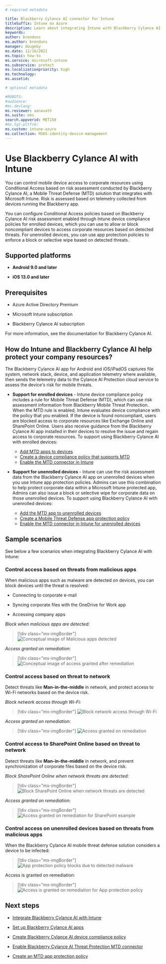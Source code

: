 ```yaml
---
# required metadata

title: Blackberry Cylance AI connector for Intune
titleSuffix: Intune on Azure
description: Learn about integrating Intune with Blackberry Cylance AI to control mobile device access to your corporate resources.
keywords:
author: brenduns
ms.author: brenduns
manager: dougeby
ms.date: 12/16/2021
ms.topic: how-to
ms.service: microsoft-intune
ms.subservice: protect
ms.localizationpriority: high
ms.technology:
ms.assetid:  

# optional metadata

#ROBOTS:
#audience:
#ms.devlang:
ms.reviewer: aanavath
ms.suite: ems
search.appverid: MET150
#ms.tgt-pltfrm:
ms.custom: intune-azure
ms.collection: M365-identity-device-management
---
```


# Use Blackberry Cylance AI with Intune

You can control mobile device access to corporate resources using Conditional Access based on risk assessment conducted by Blackberry Cylance AI, a Mobile Threat Defense (MTD) solution that integrates with Microsoft Intune. Risk is assessed based on telemetry collected from devices running the Blackberry app.

You can configure Conditional Access policies based on Blackberry Cylance AI risk assessment enabled through Intune device compliance policies for enrolled devices, which you can use to allow or block noncompliant devices to access corporate resources based on detected threats. For unenrolled devices, you can use app protection policies to enforce a block or selective wipe based on detected threats.

## Supported platforms

- **Android 9.0 and later**

- **iOS 13.0 and later**

## Prerequisites

- Azure Active Directory Premium

- Microsoft Intune subscription

- Blackberry Cylance AI subscription

For more information, see the documentation for Blackberry Cylance AI.

## How do Intune and Blackberry Cylance AI help protect your company resources?

The Blackberry Cylance AI app for Android and iOS/iPadOS captures file system, network stack, device, and application telemetry where available, then sends the telemetry data to the Cylance AI Protection cloud service to assess the device's risk for mobile threats.

- **Support for enrolled devices** - Intune device compliance policy includes a rule for Mobile Threat Defense (MTD), which can use risk assessment information from Blackberry Mobile Threat Protection. When the MTD rule is enabled, Intune evaluates device compliance with the policy that you enabled. If the device is found noncompliant, users are blocked access to corporate resources like Exchange Online and SharePoint Online. Users also receive guidance from the Blackberry Cylance AI app installed in their devices to resolve the issue and regain access to corporate resources. To support using Blackberry Cylance AI with enrolled devices:
  - [Add MTD apps to devices](../protect/mtd-apps-ios-app-configuration-policy-add-assign.md)
  - [Create a device compliance policy that supports MTD](../protect/mtd-device-compliance-policy-create.md)
  - [Enable the MTD connector in Intune](../protect/mtd-connector-enable.md)

- **Support for unenrolled devices** - Intune can use the risk assessment data from the Blackberry Cylance AI app on unenrolled devices when you use Intune app protection policies. Admins can use this combination to help protect corporate data within a Microsoft Intune protected app, Admins can also issue a block or selective wipe for corporate data on those unenrolled devices. To support using Blackberry Cylance AI with unenrolled devices:

  - [Add the MTD app to unenrolled devices](../protect/mtd-add-apps-unenrolled-devices.md)
  - [Create a Mobile Threat Defense app protection policy](../protect/mtd-app-protection-policy.md)
  - [Enable the MTD connector in Intune for unenrolled devices](../protect/mtd-enable-unenrolled-devices.md)
  
## Sample scenarios

See below a few scenarios when integrating Blackberry Cylance AI with Intune:

### Control access based on threats from malicious apps

When malicious apps such as malware are detected on devices, you can block devices until the threat is resolved:

- Connecting to corporate e-mail

- Syncing corporate files with the OneDrive for Work app

- Accessing company apps

*Block when malicious apps are detected:*

> [!div class="mx-imgBorder"]
> ![Conceptual image of Malicious apps detected](./media/blackberry-mobile-threat-defense-connector/blackberry-malicious-apps-blocked.png)

*Access granted on remediation:*

> [!div class="mx-imgBorder"]
> ![Conceptual image of access granted after remediation](./media/blackberry-mobile-threat-defense-connector/blackberry-malicious-apps-unblocked.png)

### Control access based on threat to network

Detect threats like **Man-in-the-middle** in network, and protect access to Wi-Fi networks based on the device risk.

*Block network access through Wi-Fi:*

> [!div class="mx-imgBorder"]
> ![Block network access through Wi-Fi](./media/blackberry-mobile-threat-defense-connector/blackberry-network-wifi-blocked.png)

*Access granted on remediation:*

> [!div class="mx-imgBorder"]
> ![Access granted on remediation](./media/blackberry-mobile-threat-defense-connector/blackberry-network-wifi-unblocked.png)

### Control access to SharePoint Online based on threat to network

Detect threats like **Man-in-the-middle** in network, and prevent synchronization of corporate files based on the device risk.

*Block SharePoint Online when network threats are detected:*

> [!div class="mx-imgBorder"]
> ![Block SharePoint Online when network threats are detected](./media/blackberry-mobile-threat-defense-connector/blackberry-network-spo-blocked.png)

*Access granted on remediation:*

> [!div class="mx-imgBorder"]
> ![Access granted on remediation for SharePoint example](./media/blackberry-mobile-threat-defense-connector/blackberry-network-spo-unblocked.png)

### Control access on unenrolled devices based on threats from malicious apps

When the Blackberry Cylance AI mobile threat defense solution considers a device to be infected:

> [!div class="mx-imgBorder"]
> ![App protection policy blocks due to detected malware](./media/blackberry-mobile-threat-defense-connector/blackberry-mobile-app-policy-block.png)

Access is granted on remediation:

> [!div class="mx-imgBorder"]
> ![Access is granted on remediation for App protection policy](./media/blackberry-mobile-threat-defense-connector/blackberry-mobile-app-policy-remediated.png)

## Next steps

- [Integrate Blackberry Cylance AI with Intune](blackberry-mtd-connector-integration.md)

- [Set up Blackberry Cylance AI apps](mtd-apps-ios-app-configuration-policy-add-assign.md)

- [Create Blackberry Cylance AI device compliance policy](mtd-device-compliance-policy-create.md)

- [Enable Blackberry Cylance AI Threat Protection MTD connector](mtd-connector-enable.md)

- [Create an MTD app protection policy](../protect/mtd-app-protection-policy.md)
